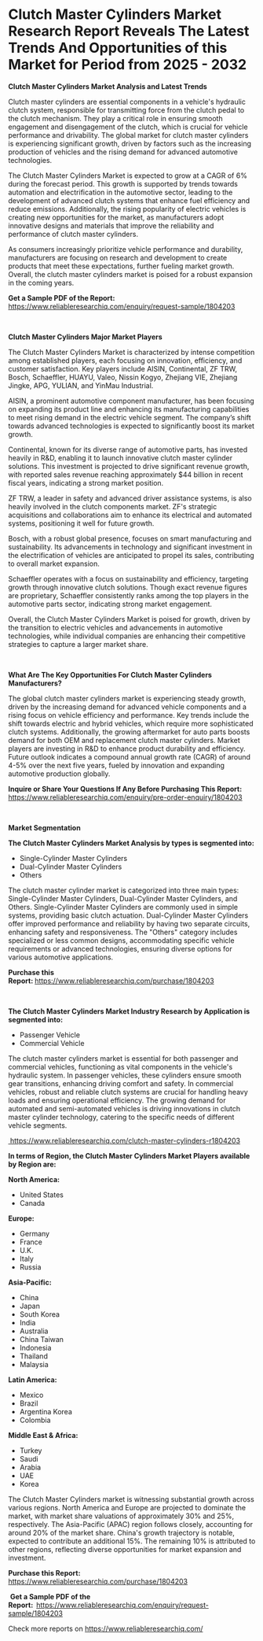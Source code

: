 <p><h1>Clutch Master Cylinders Market Research Report Reveals The Latest Trends And Opportunities of this Market for Period from 2025 - 2032</h1></p><p><strong>Clutch Master Cylinders Market Analysis and Latest Trends</strong></p>
<p><p>Clutch master cylinders are essential components in a vehicle's hydraulic clutch system, responsible for transmitting force from the clutch pedal to the clutch mechanism. They play a critical role in ensuring smooth engagement and disengagement of the clutch, which is crucial for vehicle performance and drivability. The global market for clutch master cylinders is experiencing significant growth, driven by factors such as the increasing production of vehicles and the rising demand for advanced automotive technologies.</p><p>The Clutch Master Cylinders Market is expected to grow at a CAGR of 6% during the forecast period. This growth is supported by trends towards automation and electrification in the automotive sector, leading to the development of advanced clutch systems that enhance fuel efficiency and reduce emissions. Additionally, the rising popularity of electric vehicles is creating new opportunities for the market, as manufacturers adopt innovative designs and materials that improve the reliability and performance of clutch master cylinders. </p><p>As consumers increasingly prioritize vehicle performance and durability, manufacturers are focusing on research and development to create products that meet these expectations, further fueling market growth. Overall, the clutch master cylinders market is poised for a robust expansion in the coming years.</p></p>
<p><strong>Get a Sample PDF of the Report:&nbsp;</strong> <a href="https://www.reliableresearchiq.com/enquiry/request-sample/1804203?utm_campaign=2821&utm_medium=2&utm_source=Github&utm_content=ia&utm_term=30032025&utm_id=clutch-master-cylinders">https://www.reliableresearchiq.com/enquiry/request-sample/1804203</a></p>
<p>&nbsp;</p>
<p><strong>Clutch Master Cylinders Major Market Players</strong></p>
<p><p>The Clutch Master Cylinders Market is characterized by intense competition among established players, each focusing on innovation, efficiency, and customer satisfaction. Key players include AISIN, Continental, ZF TRW, Bosch, Schaeffler, HUAYU, Valeo, Nissin Kogyo, Zhejiang VIE, Zhejiang Jingke, APG, YULIAN, and YinMau Industrial.</p><p>AISIN, a prominent automotive component manufacturer, has been focusing on expanding its product line and enhancing its manufacturing capabilities to meet rising demand in the electric vehicle segment. The company’s shift towards advanced technologies is expected to significantly boost its market growth.</p><p>Continental, known for its diverse range of automotive parts, has invested heavily in R&D, enabling it to launch innovative clutch master cylinder solutions. This investment is projected to drive significant revenue growth, with reported sales revenue reaching approximately $44 billion in recent fiscal years, indicating a strong market position.</p><p>ZF TRW, a leader in safety and advanced driver assistance systems, is also heavily involved in the clutch components market. ZF's strategic acquisitions and collaborations aim to enhance its electrical and automated systems, positioning it well for future growth.</p><p>Bosch, with a robust global presence, focuses on smart manufacturing and sustainability. Its advancements in technology and significant investment in the electrification of vehicles are anticipated to propel its sales, contributing to overall market expansion.</p><p>Schaeffler operates with a focus on sustainability and efficiency, targeting growth through innovative clutch solutions. Though exact revenue figures are proprietary, Schaeffler consistently ranks among the top players in the automotive parts sector, indicating strong market engagement.</p><p>Overall, the Clutch Master Cylinders Market is poised for growth, driven by the transition to electric vehicles and advancements in automotive technologies, while individual companies are enhancing their competitive strategies to capture a larger market share.</p></p>
<p>&nbsp;</p>
<p><strong>What Are The Key Opportunities For Clutch Master Cylinders Manufacturers?</strong></p>
<p><p>The global clutch master cylinders market is experiencing steady growth, driven by the increasing demand for advanced vehicle components and a rising focus on vehicle efficiency and performance. Key trends include the shift towards electric and hybrid vehicles, which require more sophisticated clutch systems. Additionally, the growing aftermarket for auto parts boosts demand for both OEM and replacement clutch master cylinders. Market players are investing in R&D to enhance product durability and efficiency. Future outlook indicates a compound annual growth rate (CAGR) of around 4-5% over the next five years, fueled by innovation and expanding automotive production globally.</p></p>
<p><strong>Inquire or Share Your Questions If Any Before Purchasing This Report:</strong> <a href="https://www.reliableresearchiq.com/enquiry/pre-order-enquiry/1804203?utm_campaign=2821&utm_medium=2&utm_source=Github&utm_content=ia&utm_term=30032025&utm_id=clutch-master-cylinders">https://www.reliableresearchiq.com/enquiry/pre-order-enquiry/1804203</a></p>
<p>&nbsp;</p>
<p><strong>Market Segmentation</strong></p>
<p><strong>The Clutch Master Cylinders Market Analysis by types is segmented into:</strong></p>
<p><ul><li>Single-Cylinder Master Cylinders</li><li>Dual-Cylinder Master Cylinders</li><li>Others</li></ul></p>
<p><p>The clutch master cylinder market is categorized into three main types: Single-Cylinder Master Cylinders, Dual-Cylinder Master Cylinders, and Others. Single-Cylinder Master Cylinders are commonly used in simple systems, providing basic clutch actuation. Dual-Cylinder Master Cylinders offer improved performance and reliability by having two separate circuits, enhancing safety and responsiveness. The "Others" category includes specialized or less common designs, accommodating specific vehicle requirements or advanced technologies, ensuring diverse options for various automotive applications.</p></p>
<p><strong>Purchase this Report:&nbsp;</strong><a href="https://www.reliableresearchiq.com/purchase/1804203?utm_campaign=2821&utm_medium=2&utm_source=Github&utm_content=ia&utm_term=30032025&utm_id=clutch-master-cylinders">https://www.reliableresearchiq.com/purchase/1804203</a></p>
<p>&nbsp;</p>
<p><strong>The Clutch Master Cylinders Market Industry Research by Application is segmented into:</strong></p>
<p><ul><li>Passenger Vehicle</li><li>Commercial Vehicle</li></ul></p>
<p><p>The clutch master cylinders market is essential for both passenger and commercial vehicles, functioning as vital components in the vehicle's hydraulic system. In passenger vehicles, these cylinders ensure smooth gear transitions, enhancing driving comfort and safety. In commercial vehicles, robust and reliable clutch systems are crucial for handling heavy loads and ensuring operational efficiency. The growing demand for automated and semi-automated vehicles is driving innovations in clutch master cylinder technology, catering to the specific needs of different vehicle segments.</p></p>
<p><a href="https://www.reliableresearchiq.com/clutch-master-cylinders-r1804203?utm_campaign=2821&utm_medium=2&utm_source=Github&utm_content=ia&utm_term=30032025&utm_id=clutch-master-cylinders">&nbsp;https://www.reliableresearchiq.com/clutch-master-cylinders-r1804203</a></p>
<p><strong>In terms of Region, the Clutch Master Cylinders Market Players available by Region are:</strong></p>
<p>
    <p> <strong> North America: </strong>
        <ul>
            <li>United States</li>
            <li>Canada</li>
        </ul>
        </p> 
    <p> <strong> Europe: </strong>
        <ul>
            <li>Germany</li>
            <li>France</li>
            <li>U.K.</li>
            <li>Italy</li>
            <li>Russia</li>
        </ul>
        </p> 
    <p> <strong> Asia-Pacific: </strong>
        <ul>
            <li>China</li>
            <li>Japan</li>
            <li>South Korea</li>
            <li>India</li>
            <li>Australia</li>
            <li>China Taiwan</li>
            <li>Indonesia</li>
            <li>Thailand</li>
            <li>Malaysia</li>
        </ul>
        </p> 
    <p> <strong> Latin America: </strong>
        <ul>
            <li>Mexico</li>
            <li>Brazil</li>
            <li>Argentina Korea</li>
            <li>Colombia</li>
        </ul>
        </p> 
    <p> <strong> Middle East & Africa: </strong>
        <ul>
            <li>Turkey</li>
            <li>Saudi</li>
            <li>Arabia</li>
            <li>UAE</li>
            <li>Korea</li>
        </ul>
    </p>
    </p>
<p><p>The Clutch Master Cylinders market is witnessing substantial growth across various regions. North America and Europe are projected to dominate the market, with market share valuations of approximately 30% and 25%, respectively. The Asia-Pacific (APAC) region follows closely, accounting for around 20% of the market share. China's growth trajectory is notable, expected to contribute an additional 15%. The remaining 10% is attributed to other regions, reflecting diverse opportunities for market expansion and investment.</p></p>
<p><strong>Purchase this Report: </strong><a href="https://www.reliableresearchiq.com/purchase/1804203?utm_campaign=2821&utm_medium=2&utm_source=Github&utm_content=ia&utm_term=30032025&utm_id=clutch-master-cylinders">https://www.reliableresearchiq.com/purchase/1804203</a></p>
<p>&nbsp;<strong>Get a Sample PDF of the Report:&nbsp;&nbsp;</strong><a href="https://www.reliableresearchiq.com/enquiry/request-sample/1804203?utm_campaign=2821&utm_medium=2&utm_source=Github&utm_content=ia&utm_term=30032025&utm_id=clutch-master-cylinders">https://www.reliableresearchiq.com/enquiry/request-sample/1804203</a></p>
<p><strong></strong></p>
<p>Check more reports on <a href="https://www.reliableresearchiq.com/?utm_campaign=2821&utm_medium=2&utm_source=Github&utm_content=ia&utm_term=30032025&utm_id=clutch-master-cylinders">https://www.reliableresearchiq.com/</a></p>